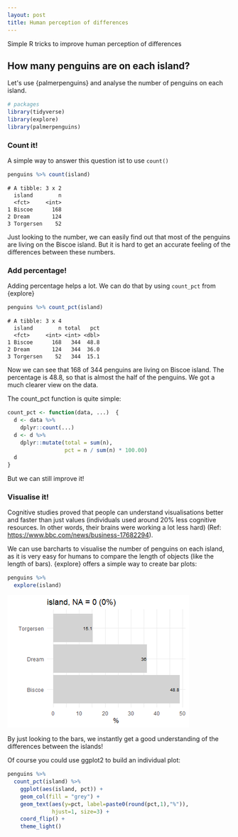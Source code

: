 ```yaml
---
layout: post
title: Human perception of differences
---
```


Simple R tricks to improve human perception of differences

## How many penguins are on each island?

Let's use {palmerpenguins} and analyse the number of penguins on each island.

```R
# packages
library(tidyverse)
library(explore)
library(palmerpenguins)
```

### Count it!

A simple way to answer this question ist to use ```count()```

```R
penguins %>% count(island)
```
```
# A tibble: 3 x 2
  island        n
  <fct>     <int>
1 Biscoe      168
2 Dream       124
3 Torgersen    52
```
Just looking to the number, we can easily find out that most of the penguins are living on the Biscoe island. 
But it is hard to get an accurate feeling of the differences between these numbers. 

### Add percentage!

Adding percentage helps a lot. We can do that by using ```count_pct``` from {explore}

```R
penguins %>% count_pct(island)
```
```
# A tibble: 3 x 4
  island        n total   pct
  <fct>     <int> <int> <dbl>
1 Biscoe      168   344  48.8
2 Dream       124   344  36.0
3 Torgersen    52   344  15.1
```

Now we can see that 168 of 344 penguins are living on Biscoe island. The percentage is 48.8, so that is almost the half of the penguins.
We got a much clearer view on the data. 

The count_pct function is quite simple:

```R
count_pct <- function(data, ...)  {
  d <- data %>%
    dplyr::count(...)
  d <- d %>%
    dplyr::mutate(total = sum(n),
                  pct = n / sum(n) * 100.00)
  d
} 
```

But we can still improve it!


### Visualise it!

Cognitive studies proved that people can understand visualisations better and faster than just values (individuals used around 20% less cognitive resources. In other words, their brains were working a lot less hard) (Ref: https://www.bbc.com/news/business-17682294).

We can use barcharts to visualise the number of penguins on each island, as it is very easy for humans to compare the length of objects (like the length of bars).
{explore} offers a simple way to create bar plots:

```R
penguins %>% 
  explore(island)
```
![visualise count_pct](../images/differences-penguins.png)

By just looking to the bars, we instantly get a good understanding of the differences between the islands!

Of course you could use ggplot2 to build an individual plot:

```R
penguins %>% 
  count_pct(island) %>% 
    ggplot(aes(island, pct)) + 
    geom_col(fill = "grey") +
    geom_text(aes(y=pct, label=paste0(round(pct,1),"%")), 
              hjust=1, size=3) +
    coord_flip() +
    theme_light()
```





